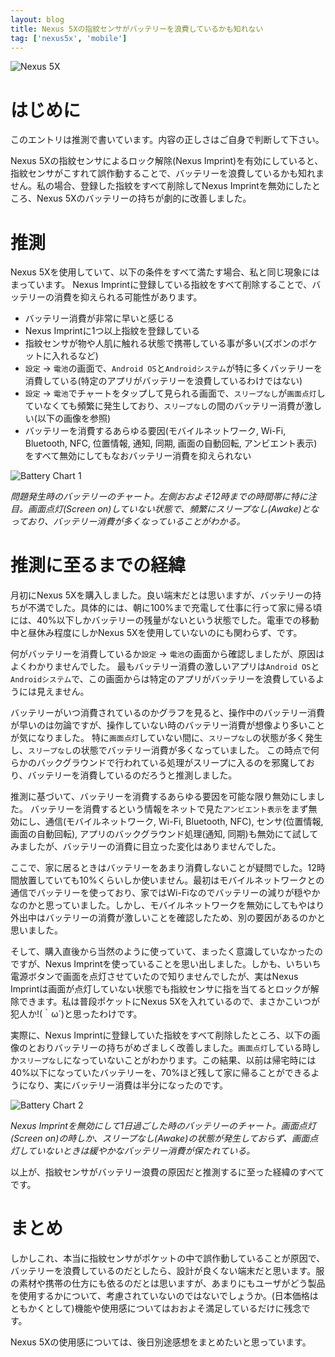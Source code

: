 ```yaml
---
layout: blog
title: Nexus 5Xの指紋センサがバッテリーを浪費しているかも知れない
tag: ['nexus5x', 'mobile']
---
```




![Nexus 5X](/assets/2015_11_18_5x1.jpg)

# はじめに

このエントリは推測で書いています。内容の正しさはご自身で判断して下さい。

Nexus 5Xの指紋センサによるロック解除(Nexus Imprint)を有効にしていると、指紋センサがこすれて誤作動することで、バッテリーを浪費しているかも知れません。私の場合、登録した指紋をすべて削除してNexus Imprintを無効にしたところ、Nexus 5Xのバッテリーの持ちが劇的に改善しました。

# 推測

Nexus 5Xを使用していて、以下の条件をすべて満たす場合、私と同じ現象にはまっています。
Nexus Imprintに登録している指紋をすべて削除することで、バッテリーの消費を抑えられる可能性があります。

* バッテリー消費が非常に早いと感じる
* Nexus Imprintに1つ以上指紋を登録している
* 指紋センサが物や人肌に触れる状態で携帯している事が多い(ズボンのポケットに入れるなど)
* `設定` -> `電池`の画面で、`Android OS`と`Androidシステム`が特に多くバッテリーを消費している(特定のアプリがバッテリーを浪費しているわけではない)
* `設定` -> `電池`でチャートをタップして見られる画面で、`スリープなし`が`画面点灯`していなくても頻繁に発生しており、`スリープなし`の間のバッテリー消費が激しい(以下の画像を参照)
* バッテリーを消費するあらゆる要因(モバイルネットワーク, Wi-Fi, Bluetooth, NFC, 位置情報, 通知, 同期, 画面の自動回転, アンビエント表示)をすべて無効にしてもなおバッテリー消費を抑えられない

![Battery Chart 1](/assets/2015_11_18_5x2.png)

_問題発生時のバッテリーのチャート。左側おおよそ12時までの時間帯に特に注目。画面点灯(Screen on)していない状態で、頻繁にスリープなし(Awake)となっており、バッテリー消費が多くなっていることがわかる。_

# 推測に至るまでの経緯

月初にNexus 5Xを購入しました。良い端末だとは思いますが、バッテリーの持ちが不満でした。具体的には、朝に100%まで充電して仕事に行って家に帰る頃には、40%以下しかバッテリーの残量がないという状態でした。電車での移動中と昼休み程度にしかNexus 5Xを使用していないのにも関わらず、です。

何がバッテリーを消費しているか`設定` -> `電池`の画面から確認しましたが、原因はよくわかりませんでした。
最もバッテリー消費の激しいアプリは`Android OS`と`Androidシステム`で、この画面からは特定のアプリがバッテリーを浪費しているようには見えません。

バッテリーがいつ消費されているのかグラフを見ると、操作中のバッテリー消費が早いのは勿論ですが、操作していない時のバッテリー消費が想像より多いことが気になりました。
特に`画面点灯`していない間に、`スリープなし`の状態が多く発生し、`スリープなし`の状態でバッテリー消費が多くなっていました。
この時点で何らかのバックグラウンドで行われている処理がスリープに入るのを邪魔しており、バッテリーを消費しているのだろうと推測しました。

推測に基づいて、バッテリーを消費するあらゆる要因を可能な限り無効にしました。
バッテリーを消費するという情報をネットで見た`アンビエント表示`をまず無効にし、通信(モバイルネットワーク, Wi-Fi, Bluetooth, NFC), センサ(位置情報, 画面の自動回転), アプリのバックグラウンド処理(通知, 同期)も無効にて試してみましたが、バッテリーの消費に目立った変化はありませんでした。

ここで、家に居るときはバッテリーをあまり消費しないことが疑問でした。12時間放置していても10%くらいしか使いません。最初はモバイルネットワークとの通信でバッテリーを使っており、家ではWi-Fiなのでバッテリーの減りが穏やかなのかと思っていました。しかし、モバイルネットワークを無効にしてもやはり外出中はバッテリーの消費が激しいことを確認したため、別の要因があるのかと思いました。

そして、購入直後から当然のように使っていて、まったく意識していなかったのですが、Nexus Imprintを使っていることを思い出しました。しかも、いちいち電源ボタンで画面を点灯させていたので知りませんでしたが、実はNexus Imprintは画面が点灯していない状態でも指紋センサに指を当てるとロックが解除できます。私は普段ポケットにNexus 5Xを入れているので、まさかこいつが犯人か!(｀ω´)と思ったわけです。

実際に、Nexus Imprintに登録していた指紋をすべて削除したところ、以下の画像のとおりバッテリーの持ちがめざましく改善しました。`画面点灯`している時しか`スリープなし`になっていないことがわかります。この結果、以前は帰宅時には40%以下になっていたバッテリーを、70%ほど残して家に帰ることができるようになり、実にバッテリー消費は半分になったのです。

![Battery Chart 2](/assets/2015_11_18_5x3.png)

_Nexus Imprintを無効にして1日過ごした時のバッテリーのチャート。画面点灯(Screen on)の時しか、スリープなし(Awake)の状態が発生しておらず、画面点灯していないときは緩やかなバッテリー消費が保たれている。_

以上が、指紋センサがバッテリー浪費の原因だと推測するに至った経緯のすべてです。

# まとめ

しかしこれ、本当に指紋センサがポケットの中で誤作動していることが原因で、バッテリーを浪費しているのだとしたら、設計が良くない端末だと思います。服の素材や携帯の仕方にも依るのだとは思いますが、あまりにもユーザがどう製品を使用するかについて、考慮されていないのではないでしょうか。(日本価格はともかくとして)機能や使用感についてはおおよそ満足しているだけに残念です。

Nexus 5Xの使用感については、後日別途感想をまとめたいと思っています。
